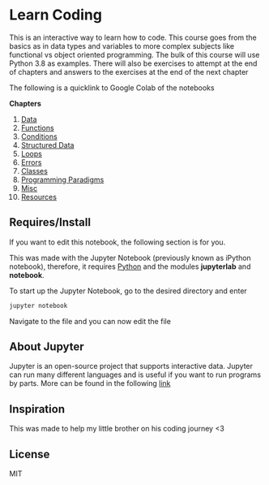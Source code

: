 # Learn Coding

This is an interactive way to learn how to code. This course goes from the basics as in data types and variables to more complex subjects like functional vs object oriented programming. The bulk of this course will use Python 3.8 as examples. There will also be exercises to attempt at the end of chapters and answers to the exercises at the end of the next chapter



The following is a quicklink to Google Colab of the notebooks

**Chapters**

1. [Data](https://colab.research.google.com/github/Zeyu-Li/learn-coding/blob/master/.ipynb_checkpoints/Chapter%201%20-%20Data-checkpoint.ipynb)
2. [Functions](https://colab.research.google.com/github/Zeyu-Li/learn-coding/blob/master/Chapter%202%20-%20Functions.ipynb)
3. [Conditions](https://colab.research.google.com/github/Zeyu-Li/learn-coding/blob/master/Chapter%203%20-%20Conditions.ipynb)
4. [Structured Data](https://colab.research.google.com/github/Zeyu-Li/learn-coding/blob/master/Chapter%204%20-%20Structured%20Data.ipynb)
5. [Loops](https://colab.research.google.com/github/Zeyu-Li/learn-coding/blob/master/Chapter%205%20-%20Loops.ipynb)
6. [Errors](https://colab.research.google.com/github/Zeyu-Li/learn-coding/blob/master/Chapter%206%20-%20Errors.ipynb)
7. [Classes](https://colab.research.google.com/github/Zeyu-Li/learn-coding/blob/master/Chapter%207%20-%20Classes.ipynb)
8. [Programming Paradigms](https://colab.research.google.com/github/Zeyu-Li/learn-coding/blob/master/Chapter%208%20-%20Programming%20Paradigms.ipynb)
9. [Misc](https://colab.research.google.com/github/Zeyu-Li/learn-coding/blob/master/Chapter%209%20-%20Misc.ipynb)
10. [Resources](https://colab.research.google.com/github/Zeyu-Li/learn-coding/blob/master/Chapter%2010%20-%20Resources.ipynb)



## Requires/Install

If you want to edit this notebook, the following section is for you.



This was made with the Jupyter Notebook (previously known as iPython notebook), therefore, it requires [Python](https://www.python.org/downloads/) and the modules **jupyterlab** and **notebook**.

To start up the Jupyter Notebook, go to the desired directory and enter

```bash
jupyter notebook
```

Navigate to the file and you can now edit the file 



## About Jupyter

Jupyter is an open-source project that supports interactive data. Jupyter can run many different languages and is useful if you want to run programs by parts. More can be found in the following [link](https://jupyter.org/about)



## Inspiration

This was made to help my little brother on his coding journey <3



## License

MIT

